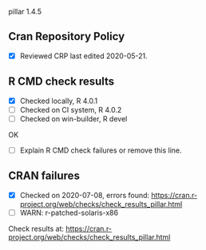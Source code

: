 pillar 1.4.5

## Cran Repository Policy

- [x] Reviewed CRP last edited 2020-05-21.

## R CMD check results

- [x] Checked locally, R 4.0.1
- [ ] Checked on CI system, R 4.0.2
- [ ] Checked on win-builder, R devel

OK

- [ ] Explain R CMD check failures or remove this line.

## CRAN failures

- [x] Checked on 2020-07-08, errors found: https://cran.r-project.org/web/checks/check_results_pillar.html
- [ ] WARN: r-patched-solaris-x86

Check results at: https://cran.r-project.org/web/checks/check_results_pillar.html
